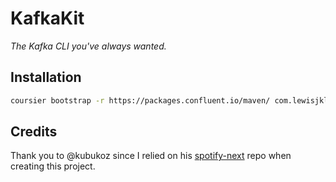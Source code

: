 # KafkaKit
*The Kafka CLI you've always wanted.*

## Installation

```bash
coursier bootstrap -r https://packages.confluent.io/maven/ com.lewisjkl:kafkakit_2.13:0.0.4 -o kafkakit
```

## Credits

Thank you to @kubukoz since I relied on his [spotify-next](https://github.com/kubukoz/spotify-next) repo when creating this project.
